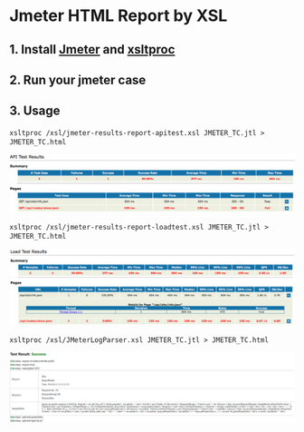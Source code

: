# Jmeter HTML Report by XSL

## 1. Install [Jmeter](http://jmeter.apache.org/) and [xsltproc](http://xmlsoft.org/XSLT/xsltproc2.html) 
## 2. Run your jmeter case
## 3. Usage
    xsltproc /xsl/jmeter-results-report-apitest.xsl JMETER_TC.jtl > JMETER_TC.html

![JMeter HTML Report](./xsl/report/s1.png "HTML Report")

    xsltproc /xsl/jmeter-results-report-loadtest.xsl JMETER_TC.jtl > JMETER_TC.html

![JMeter HTML Report](./xsl/report/s2.png "HTML Report")


    xsltproc /xsl/JMeterLogParser.xsl JMETER_TC.jtl > JMETER_TC.html

![JMeter HTML Report](./xsl/report/s3.png "HTML Report")




